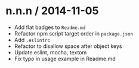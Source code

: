 
n.n.n / 2014-11-05
==================

 * Add flat badges to `Readme.md`
 * Refactor npm script target order in `package.json`
 * Add `.eslintrc`
 * Refactor to disallow space after object keys
 * Update eslint, mocha, textom
 * Fix typo in usage example in Readme.md
